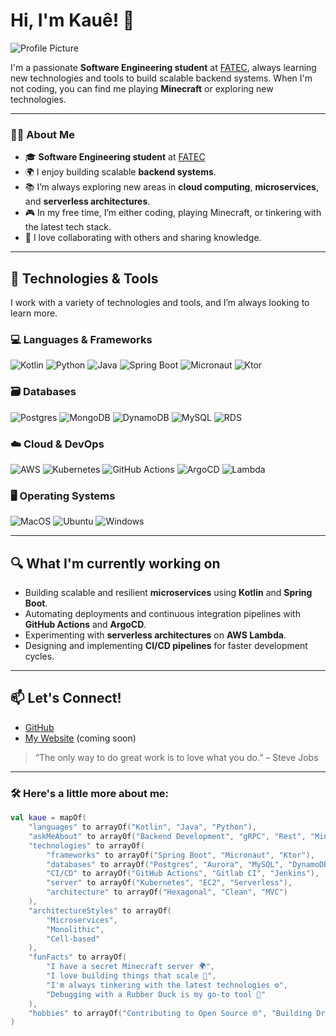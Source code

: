 # Hi, I'm Kauê! 👋

![Profile Picture](https://media0.giphy.com/media/hp4AjXQLO4s0hewg4s/giphy.gif)

I'm a passionate **Software Engineering student** at [FATEC](https://www.fatecsp.br/), always learning new technologies and tools to build scalable backend systems. When I'm not coding, you can find me playing **Minecraft** or exploring new technologies.

---

### 🧑‍💻 About Me

- 🎓 **Software Engineering student** at [FATEC](https://www.fatecsp.br/)
- 🌍 I enjoy building scalable **backend systems**.
- 📚 I’m always exploring new areas in **cloud computing**, **microservices**, and **serverless architectures**.
- 🎮 In my free time, I’m either coding, playing Minecraft, or tinkering with the latest tech stack.
- 🤝 I love collaborating with others and sharing knowledge.

---

## 🚀 Technologies & Tools

I work with a variety of technologies and tools, and I’m always looking to learn more.

### 💻 Languages & Frameworks
![Kotlin](https://img.shields.io/badge/-Kotlin-black?style=flat-square&logo=kotlin)
![Python](https://img.shields.io/badge/-Python-black?style=flat-square&logo=python)
![Java](https://img.shields.io/badge/-Java-black?style=flat-square&logo=java)
![Spring Boot](https://img.shields.io/badge/-Spring-black?style=flat-square&logo=spring)
![Micronaut](https://img.shields.io/badge/-Micronaut-black?style=flat-square&logo=micronaut)
![Ktor](https://img.shields.io/badge/-Ktor-black?style=flat-square&logo=ktor)

### 🗃️ Databases
![Postgres](https://img.shields.io/badge/-Postgres-black?style=flat-square&logo=postgresql)
![MongoDB](https://img.shields.io/badge/-MongoDB-black?style=flat-square&logo=mongodb)
![DynamoDB](https://img.shields.io/badge/-DynamoDB-black?style=flat-square&logo=amazondynamodb)
![MySQL](https://img.shields.io/badge/-MySQL-black?style=flat-square&logo=mysql)
![RDS](https://img.shields.io/badge/-RDS-black?style=flat-square&logo=amazonrds)

### ☁️ Cloud & DevOps
![AWS](https://img.shields.io/badge/-AWS-black?style=flat-square&logo=amazonaws)
![Kubernetes](https://img.shields.io/badge/-Kubernetes-black?style=flat-square&logo=kubernetes&logoColor=white)
![GitHub Actions](https://img.shields.io/badge/-GitHub%20Actions-black?style=flat-square&logo=githubactions)
![ArgoCD](https://img.shields.io/badge/-ArgoCD-black?style=flat-square&logo=argo)
![Lambda](https://img.shields.io/badge/-AWSLambda-black?style=flat-square&logo=awslambda)

### 🖥️ Operating Systems
![MacOS](https://img.shields.io/badge/-MacOS-black?style=flat-square&logo=macos)
![Ubuntu](https://img.shields.io/badge/-Ubuntu-black?style=flat-square&logo=ubuntu)
![Windows](https://img.shields.io/badge/-Windows-black?style=flat-square&logo=windows)

---

## 🔍 What I'm currently working on

- Building scalable and resilient **microservices** using **Kotlin** and **Spring Boot**.
- Automating deployments and continuous integration pipelines with **GitHub Actions** and **ArgoCD**.
- Experimenting with **serverless architectures** on **AWS Lambda**.
- Designing and implementing **CI/CD pipelines** for faster development cycles.

---

## 📫 Let's Connect!

- [GitHub](https://github.com/fkaue)
- [My Website](https://fkaue.com) (coming soon)

> “The only way to do great work is to love what you do.” – Steve Jobs

---

### 🛠️ Here's a little more about me:

```kotlin
val kaue = mapOf(
    "languages" to arrayOf("Kotlin", "Java", "Python"),
    "askMeAbout" to arrayOf("Backend Development", "gRPC", "Rest", "Minecraft"),
    "technologies" to arrayOf(
        "frameworks" to arrayOf("Spring Boot", "Micronaut", "Ktor"),
        "databases" to arrayOf("Postgres", "Aurora", "MySQL", "DynamoDB", "MongoDB"),
        "CI/CD" to arrayOf("GitHub Actions", "Gitlab CI", "Jenkins"),
        "server" to arrayOf("Kubernetes", "EC2", "Serverless"),
        "architecture" to arrayOf("Hexagonal", "Clean", "MVC")
    ),
    "architectureStyles" to arrayOf(
        "Microservices",
        "Monolithic",
        "Cell-based"
    ),
    "funFacts" to arrayOf(
        "I have a secret Minecraft server 🌍",
        "I love building things that scale 🚀",
        "I'm always tinkering with the latest technologies ⚙️",
        "Debugging with a Rubber Duck is my go-to tool 🦆"
    ),
    "hobbies" to arrayOf("Contributing to Open Source 🌐", "Building Drones 🛸", "Playing Minecraft ⛏️")
)
